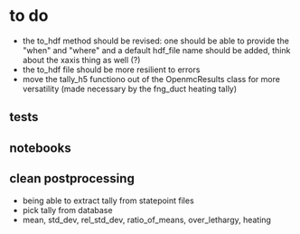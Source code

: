 # to do
- the to_hdf method should be revised: one should be able to provide the "when" and "where" and a default hdf_file name should be added, think about the xaxis thing as well (?)
- the to_hdf file should be more resilient to errors
- move the tally_h5 functiono out of the OpenmcResults class for more versatility (made necessary by the fng_duct heating tally)

## tests

## notebooks

## clean postprocessing
- being able to extract tally from statepoint files
- pick tally from database
- mean, std_dev, rel_std_dev, ratio_of_means, over_lethargy, heating
